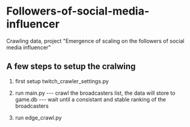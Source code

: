 # Followers-of-social-media-influencer
Crawling data, project "Emergence of scaling on the followers of social media influencer"

A few steps to setup the cralwing
----------------------------------------------------------------------------------------
1. first setup twitch_crawler_settings.py

2. run main.py 
--- crawl the broadcasters list, the data will store to game.db
--- wait until a consistant and stable ranking of the broadcasters

3. run edge_crawl.py 
